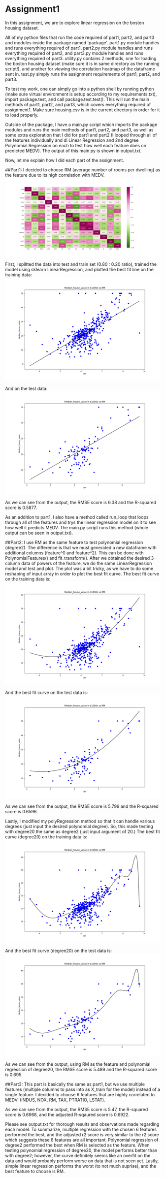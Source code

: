 # Assignment1

In this assignment, we are to explore linear regression on the boston housing dataset. 

All of my python files that run the code required of part1, part2, and part3 and modules inside the package named 'package'. part1.py module handles and runs everything required of part1, part2.py module handles and runs everything required of part2, and part3.py module handles and runs everything required of part3. utility.py contains 2 methods, one for loading the boston housing dataset (make sure it is in same directory as the running script!), and another for viewing the correlation heatmap of the dataframe sent in. test.py simply runs the assignment requirements of part1, part2, and part3.

To test my work, one can simply go into a python shell by running python (make sure virtual environment is setup according to my requirements.txt), import package.test, and call package.test.test(). This will run the main methods of part1, part2, and part3, which covers everything required of assignment1. Make sure housing.csv is in the current directory in order for it to load properly.

Outside of the package, I have a main.py script which imports the package modules and runs the main methods of part1, part2, and part3, as well as some extra exploration that I did for part1 and part2 (I looped through all of the features individually and di Linear Regression and 2nd degree Polynomial Regression on each to test how well each feature does on predicted MEDV). The output of this main.py is shown in output.txt. 

Now, let me explain how I did each part of the assignment.

##Part1:
I decided to choose RM (average number of rooms per dwelling) as the feature due to its high correlation with MEDV.
![heatmap](images/heatmap.png)

First, I splitted the data into test and train set (0.80 : 0.20 ratio), trained the model using sklearn LinearRegression, and plotted the best fit line on the training data:
![part1_bestfitline_ontrain](images/part1_bestfitline_ontrain.png)

And on the test data:
![part1_bestfitline_ontest](images/part1_bestfitline_ontest.png)

As we can see from the output, the RMSE score is 6.38 and the R-squared score is 0.5877.

As an addition to part1, I also have a method called run_loop that loops through all of the features and trys the linear regression model on it to see how well it predicts MEDV. The main.py script runs this method (whole output can be seen in output.txt).

##Part2:
I use RM as the same feature to test polynomial regression (degree2). The difference is that we must generated a new dataframe with additional columns (feature^0 and feature^2). This can be done with PolynomialFeatures() and fit_transform(). After we obtained the desired 3-column data of powers of the feature, we do the same LinearRegression model and test and plot. The plot was a bit tricky, as we have to do some reshaping of input array in order to plot the best fit curve. The best fit curve on the training data is:
![part2_curve_ontrain](images/part2_curve_ontrain.png)

And the best fit curve on the test data is:
![part2_curve_ontest](images/part2_curve_ontest.png)

As we can see from the output, the RMSE score is 5.799 and the R-squared score is 0.6596.

Lastly, I modified my polyRegression method so that it can handle various degrees (just input the desired polynomial degree). So, this made testing with degree20 the same as degree2 (just input argument of 20.) The best fit curve (degree20) on the training data is:
![part2_degree20_ontrain](images/part2_degree20_ontrain.png)

And the best fit curve (degree20) on the test data is:
![part2_degree20_ontest](images/part2_degree20_ontest.png)

As we can see from the output, using RM as the feature and polynomial regression of degree20, the RMSE score is 5.489 and the R-squared score is 0.695.

##Part3:
This part is basically the same as part1, but we use multiple features (multiple columns to pass into as X_train for the model) instead of a single feature. I decided to choose 6 features that are highly correlated to MEDV: (INDUS, NOX, RM, TAX, PTRATIO, LSTAT). 

As we can see from the output, the RMSE score is 5.47, the R-squared score is 0.6968, and the adjusted R-sqaured score is 0.6922. 

Please see output.txt for thorough results and observations made regarding each model. To summarize, multiple regression with the chosen 6 features performed the best, and the adjusted r2 score is very similar to the r2 score which suggests these 6 features are all important. Polynomial regression of degree2 performed the best when RM is selected as the feature. When testing polynomial regression of degree20, the model performs better than with degree2; however, the curve definitely seems like an overfit on the data and would probably perform worse on data that is not seen yet. Lastly, simple linear regression performs the worst (to not much suprise), and the best feature to choose is RM.


